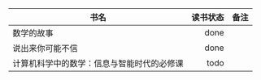 | 书名                                   | 读书状态 | 	备注  |
| -------------------------------------- | -------: | ----- |
| 数学的故事                               | done | |
| 说出来你可能不信                          | done | |
| 计算机科学中的数学：信息与智能时代的必修课    | todo | |

